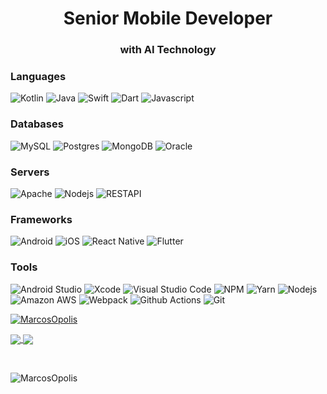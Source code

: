 <h1 align="center">Senior Mobile Developer</h1>
<h3 align="center">with AI Technology</h3>


### Languages  

<span>
<img alt="Kotlin" src="https://img.shields.io/badge/kotlin-%237F52FF.svg?style=for-the-badge&logo=kotlin&logoColor=white"/>
<img alt="Java" src="https://img.shields.io/badge/java-%23ED8B00.svg?style=for-the-badge&logo=java&logoColor=white"/>
<img alt="Swift" src="https://img.shields.io/badge/swift-F54A2A?style=for-the-badge&logo=swift&logoColor=white"/>
<img alt="Dart" src="https://img.shields.io/badge/dart-%230175C2.svg?style=for-the-badge&logo=dart&logoColor=white"/>
<img alt="Javascript" src="https://img.shields.io/badge/javascript-%23323330.svg?style=for-the-badge&logo=javascript&logoColor=%23F7DF1E"/>
<!--
<img alt="Python" src="https://img.shields.io/badge/Python-3776AB?style=for-the-badge&logo=python&logoColor=white"/>
<img alt="Scala" src="https://img.shields.io/badge/scala-%23DC322F.svg?style=for-the-badge&logo=scala&logoColor=white"/>
-->

### Databases    

<span><img alt="MySQL" src="https://img.shields.io/static/v1?style=for-the-badge&message=MySQL&color=4053D6&logo=MySQL&logoColor=FFFFFF&label="/>
<img alt="Postgres" src="https://img.shields.io/badge/postgres-%23316192.svg?&style=for-the-badge&logo=postgresql&logoColor=white"/>
<img alt="MongoDB" src="https://img.shields.io/badge/MongoDB-%234ea94b.svg?&style=for-the-badge&logo=mongodb&logoColor=white"/></span>
<img alt="Oracle" src="https://img.shields.io/static/v1?style=for-the-badge&message=OracleDB&color=CC2927&logo=Oracle&logoColor=FFFFFF&label="/></span>

### Servers

<span><img alt="Apache" src="https://img.shields.io/badge/apache-%23D42029.svg?style=for-the-badge&logo=apache&logoColor=white"/>
<img alt="Nodejs" src="https://img.shields.io/badge/node.js-6DA55F?style=for-the-badge&logo=node.js&logoColor=white"/>
<img alt="RESTAPI" src="https://img.shields.io/static/v1?style=for-the-badge&message=REST+API&color=005571&logo=RESTAPI&logoColor=FFFFFF&label="/></span>

### Frameworks  

<span><img alt="Android" src="https://img.shields.io/badge/Android-3DDC84?style=for-the-badge&logo=android&logoColor=white"/>
<img alt="iOS" src="https://img.shields.io/badge/iOS-000000?style=for-the-badge&logo=ios&logoColor=white" />
<img alt="React Native" src="https://img.shields.io/badge/react_native-%2320232a.svg?style=for-the-badge&logo=react&logoColor=%2361DAFB" />
<img alt="Flutter" src="https://img.shields.io/badge/Flutter-%2302569B.svg?style=for-the-badge&logo=Flutter&logoColor=white"/>
  
### Tools

<span><img alt="Android Studio" src="https://img.shields.io/badge/Android%20Studio-3DDC84.svg?style=for-the-badge&logo=android-studio&logoColor=white" />
<img alt="Xcode" src="https://img.shields.io/badge/Xcode-007ACC?style=for-the-badge&logo=Xcode&logoColor=white" />
<img alt="Visual Studio Code" src="https://img.shields.io/badge/Visual%20Studio%20Code-0078d7.svg?style=for-the-badge&logo=visual-studio-code&logoColor=white" />
<img alt="NPM" src="https://img.shields.io/static/v1?style=for-the-badge&message=npm&color=CB3837&logo=npm&logoColor=FFFFFF&label=" />
<img alt="Yarn" src="https://img.shields.io/static/v1?style=for-the-badge&message=Yarn&color=2C8EBB&logo=Yarn&logoColor=FFFFFF&label=" />
<img alt="Nodejs" src="https://img.shields.io/static/v1?style=for-the-badge&message=Node.js&color=339933&logo=Node.js&logoColor=FFFFFF&label=" />
<img alt="Amazon AWS" src="https://img.shields.io/static/v1?style=for-the-badge&message=Amazon+AWS&color=232F3E&logo=Amazon+AWS&logoColor=FFFFFF&label=" />
<img alt="Webpack" src="https://img.shields.io/static/v1?style=for-the-badge&message=Webpack&color=222222&logo=Webpack&logoColor=8DD6F9&label=" />
<img alt="Github Actions" src="https://img.shields.io/static/v1?style=for-the-badge&message=GitHub+Actions&color=2088FF&logo=GitHub+Actions&logoColor=FFFFFF&label=" />
<img alt="Git" src="https://img.shields.io/static/v1?style=for-the-badge&message=Git&color=F05032&logo=Git&logoColor=FFFFFF&label=" /></span>

  <p align="left"> <a href="https://github.com/ryo-ma/github-profile-trophy"><img src="https://github-profile-trophy.vercel.app/?username=MarcosOpolis" alt="MarcosOpolis" /></a> </p>

<a href="https://github.com/MarcosOpolis">
  <img align="center" src="https://github-readme-stats.vercel.app/api?username=MarcosOpolis&hide=[%22contribs%22,%22prs%22,%22issues%22]&title_color=fff&icon_color=79ff97&text_color=9f9f9f&bg_color=151515"/>
</a>

<a href="https://github.com/MarcosOpolis">
  <img align="center" src="https://github-readme-stats.vercel.app/api/top-langs/?username=MarcosOpolis&hide=ipynb,html&layout=compact&title_color=fff&icon_color=79ff97&text_color=9f9f9f&bg_color=151515" />
</a>

&nbsp;
<p><img align="center" src="https://github-readme-streak-stats.herokuapp.com/?user=MarcosOpolis&" alt="MarcosOpolis" /></p>
